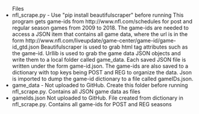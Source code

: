 <ul>Files
    <li>
    nfl_scrape.py -    
        Use "pip install beautifulscraper" before running
        This program gets game-ids from http://www.nfl.com/schedules for post and regular season games from 2009 to 2018. The game-ids
        are needed to access a JSON item that contains all game data, where the url is in the form  
        http://www.nfl.com/liveupdate/game-center/game-id/game-id_gtd.json
        Beautifulscraper is used to grab html tag attributes such as the game-id. Urllib is used to grab the game data JSON objects
        and write them to a local folder called game_data. Each saved JSON file is written under the form game-id.json.
        The game-ids are also saved to a dictionary with top keys being POST and REG to organize the data. Json is imported to dump the 
        game-id dictionary to a file called gameIDs.json.
    </li>

  <li>  
  game_data - 
    Not uploaded to GitHub. Create this folder before running nfl_scrape.py. Contains all JSON game data as files
  </li>
  <li> 
  gameIds.json
    Not uploaded to GitHub. File created from dictionary in nfl_scrape.py. Contains all game-ids for POST and REG seasons
    </li>
</ul>
